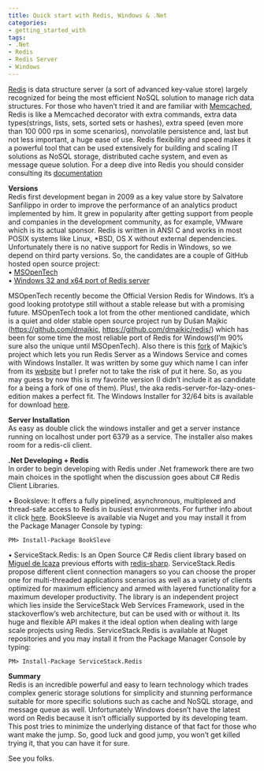 ```yaml
---
title: Quick start with Redis, Windows & .Net
categories:
- getting_started_with
tags:
- .Net
- Redis
- Redis Server
- Windows
---
```


[Redis](http://redis.io/) is data structure server (a sort of advanced key-value store) largely recognized for being the most efficient NoSQL solution to manage rich data structures. For those who haven’t tried it and are familiar with [Memcached](http://memcached.org/), Redis is like a Memcached decorator with extra commands, extra data types(strings, lists, sets, sorted sets or hashes), extra speed (even more than 100 000 rps in some scenarios), nonvolatile persistence and, last but not less important, a huge ease of use. Redis flexibility and speed makes it a powerful tool that can be used extensively for building and scaling IT solutions as NoSQL storage, distributed cache system, and even as message queue solution. For a deep dive into Redis you should consider consulting its [documentation](http://code.google.com/p/redis/wiki/README)

**Versions**  
Redis first development began in 2009 as a key value store by Salvatore Sanfilippo in order to improve the performance of an analytics product implemented by him. It grew in popularity after getting support from people and companies in the development community, as for example, VMware which is its actual sponsor. Redis is written in ANSI C and works in most POSIX systems like Linux, *BSD, OS X without external dependencies. Unfortunately there is no native support for Redis in Windows, so we depend on third party versions. So, the candidates are a couple of GitHub hosted open source project:  
• [MSOpenTech](https://github.com/MSOpenTech/redis)  
• [Windows 32 and x64 port of Redis server](https://github.com/dmajkic/redis)

MSOpenTech recently become the Official Version Redis for Windows. It’s a good looking prototype still without a stable release but with a promising future. MSOpenTech took a lot from the other mentioned candidate, which is a quiet and older stable open source project run by Dušan Majkic (https://github.com/dmajkic, https://github.com/dmajkic/redis/) which has been for some time the most reliable port of Redis for Windows(I’m 90% sure also the unique until MSOpenTech). Also there is this [fork](https://github.com/rgl/redis) of Majkic’s project which lets you run Redis Server as a Windows Service and comes with Windows Installer. It was written by some guy which name I can infer from its [website](http://ruilopes.com/) but I prefer not to take the risk of put it here. So, as you may guess by now this is my favorite version (I didn’t include it as candidate for a being a fork of one of them). Plus!, the aka redis-server-for-lazy-ones-edition makes a perfect fit. The Windows Installer for 32/64 bits is available for download [here](http://ruilopes.com/redis-setup/).

**Server Installation**  
As easy as double click the windows installer and get a server instance running on localhost under port 6379 as a service. The installer also makes room for a redis-cli client.

**.Net Developing + Redis**  
In order to begin developing with Redis under .Net framework there are two main choices in the spotlight when the discussion goes about C# Redis Client Libraries.

• Booksleve: It offers a fully pipelined, asynchronous, multiplexed and thread-safe access to Redis in busiest environments. For further info about it click [here](http://marcgravell.blogspot.com/2011/04/async-redis-await-booksleeve.html). BookSleeve is available via Nuget and you may install it from the Package Manager Console by typing:

```
PM> Install-Package BookSleve
```

• ServiceStack.Redis: Is an Open Source C# Redis client library based on [Miguel de Icaza](http://twitter.com/migueldeicaza) previous efforts with [redis-sharp](http://github.com/migueldeicaza/redis-sharp). ServiceStack.Redis propose different client connection managers so you can choose the proper one for multi-threaded applications scenarios as well as a variety of clients optimized for maximum efficiency and armed with layered functionality for a maximum developer productivity. The library is an independent project which lies inside the ServiceStack Web Services Framework, used in the stackoverflow’s web architecture, but can be used with or without it. Its huge and flexible API makes it the ideal option when dealing with large scale projects using Redis. ServiceStack.Redis is available at Nuget repositories and you may install it from the Package Manager Console by typing:

```
PM> Install-Package ServiceStack.Redis
```

**Summary**  
Redis is an incredible powerful and easy to learn technology which trades complex generic storage solutions for simplicity and stunning performance suitable for more specific solutions such as cache and NoSQL storage, and message queue as well. Unfortunately Windows doesn’t have the latest word on Redis because it isn’t officially supported by its developing team. This post tries to minimize the underlying distance of that fact for those who want make the jump. So, good luck and good jump, you won’t get killed trying it, that you can have it for sure.

See you folks.
